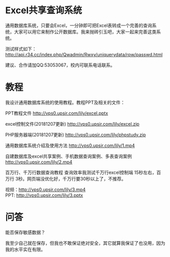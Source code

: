 # Excel共享查询系统
通用数据库系统，只要会Excel，一分钟即可把Excel表转成一个完善的查询系统，大家可以用它来制作公开数据库。我来抛砖引玉吧，大家一起来完善这类系统。

测试样式如下：http://api.r34.cc/index.php/Qwadmin/Rwxy/uniquerydata/rpw/passwd.html

建议、合作请加QQ:53053067，校内可联系电话联系。

# 教程
我设计通用数据库系统的使用教程。教程PPT及相关的文件：

PPT教程文件
http://vps0.upsir.com/lily/excel.pptx

excel控制文件(20181207更新)
http://vps0.upsir.com/lily/excel.zip

PHP服务器端(20181207更新)
http://vps0.upsir.com/lily/phpstudy.zip

通用数据库系统介绍及使用方法
http://vps0.upsir.com/lily/1.mp4

自建数据库及excel共享案例、手机数据查询案例、多表查询案例
http://vps0.upsir.com/lily/2.mp4

百万行、千万行数据查询教程
查询效率我测试千万行excel控制端 15秒左右，百万行 3秒。网页端没优化好，千万行要30秒以上了，不推荐。

视频：http://vps0.upsir.com/lily/3.mp4   
PPT: http://vps0.upsir.com/lily/3.pptx 

# 问答
能否保存敏感数据？

我至少自己就在保存，但我也不敢保证绝对安全，其它就算我保证了也没用，因为我的水平实在有限。

